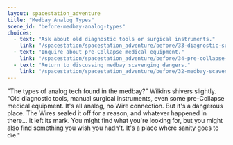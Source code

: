 ```yaml
---
layout: spacestation_adventure
title: "Medbay Analog Types"
scene_id: "before-medbay-analog-types"
choices:
  - text: "Ask about old diagnostic tools or surgical instruments."
    link: "/spacestation/spacestation_adventure/before/33-diagnostic-surgical-tools"
  - text: "Inquire about pre-Collapse medical equipment."
    link: "/spacestation/spacestation_adventure/before/34-pre-collapse-medical-equipment"
  - text: "Return to discussing medbay scavenging dangers."
    link: "/spacestation/spacestation_adventure/before/32-medbay-scavenging-dangers"
---
```


"The types of analog tech found in the medbay?" Wilkins shivers slightly. "Old diagnostic tools, manual surgical instruments, even some pre-Collapse medical equipment. It's all analog, no Wire connection. But it's a dangerous place. The Wires sealed it off for a reason, and whatever happened in there... it left its mark. You might find what you're looking for, but you might also find something you wish you hadn't. It's a place where sanity goes to die."

